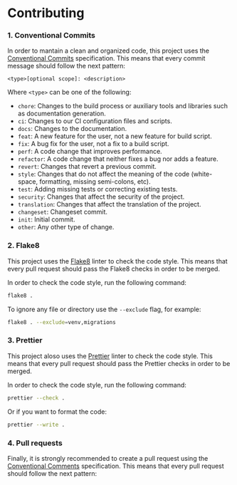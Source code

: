 # Contributing

### 1. Conventional Commits

In order to mantain a clean and organized code, this project uses
the [Conventional Commits](https://www.conventionalcommits.org/en/v1.0.0/) specification. This means that every commit
message should follow the next pattern:

```
<type>[optional scope]: <description>
```

Where `<type>` can be one of the following:

- `chore`: Changes to the build process or auxiliary tools and libraries such as documentation generation.
- `ci`: Changes to our CI configuration files and scripts.
- `docs`: Changes to the documentation.
- `feat`: A new feature for the user, not a new feature for build script.
- `fix`: A bug fix for the user, not a fix to a build script.
- `perf`: A code change that improves performance.
- `refactor`: A code change that neither fixes a bug nor adds a feature.
- `revert`: Changes that revert a previous commit.
- `style`: Changes that do not affect the meaning of the code (white-space, formatting, missing semi-colons, etc).
- `test`: Adding missing tests or correcting existing tests.
- `security`: Changes that affect the security of the project.
- `translation`: Changes that affect the translation of the project.
- `changeset`: Changeset commit.
- `init`: Initial commit.
- `other`: Any other type of change.

### 2. Flake8

This project uses the [Flake8](https://flake8.pycqa.org/en/latest/) linter to check the code style. This means that
every pull request should pass the Flake8 checks in order to be merged.

In order to check the code style, run the following command:

```bash
flake8 .
```

To ignore any file or directory use the `--exclude` flag, for example:

```bash
flake8 . --exclude=venv,migrations
```

### 3. Prettier

This project aloso uses the [Prettier](https://prettier.io/) linter to check the code style. This means that
every pull request should pass the Prettier checks in order to be merged.

In order to check the code style, run the following command:

```bash
prettier --check .
```

Or if you want to format the code:

```bash
prettier --write .
```

### 4. Pull requests

Finally, it is strongly recommended to create a pull request using the [Conventional Comments](https://www.conventionalcomments.org/) specification. This means that every pull request should follow the next pattern:
